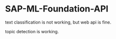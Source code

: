 # SAP-ML-Foundation-API

text classification is not working, but web api is fine.

topic detection is working.
